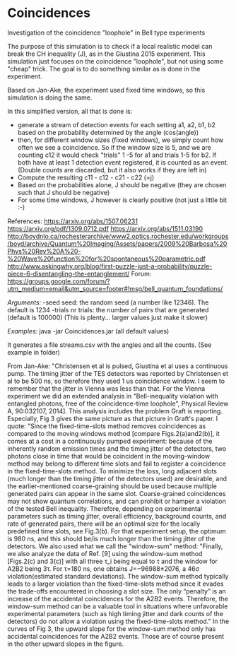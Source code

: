 # Coincidences
Investigation of the coincidence "loophole" in Bell type experiments

The purpose of this simulation is to check if a local realistic model can break the CH inequality (J), as in the Giustina 2015 experiment.
This simulation just focuses on the coincidence "loophole", but not using some "cheap" trick. The goal is to do something similar as is 
done in the experiment.
  
Based on Jan-Ake, the experiment used fixed time windows, so this simulation is doing the same.

In this simplified version, all that is done is:
- generate a stream of detection events for each setting a1, a2, b1, b2 based on the probability determined by the angle (cos(angle))
- then, for different window sizes (fixed windows), we simply count how often we see a coincidence.
So if the window size is 5, and we are counting c12 it would check "trials" 1 -5 for a1 and trials 1-5 for b2. If both have at least 1 detection event
registered, it is counted as an event. (Double counts are discarded, but it also works if they are left in)
- Compute the resulting c11 - c12 - c21 - c22 (=j)
- Based on the probabilities alone, J should be negative (they are chosen such that J should be negative)
- For some time windows, J however is clearly positive (not just a little bit :-)

References:
https://arxiv.org/abs/1507.06231
https://arxiv.org/pdf/1309.0712.pdf
https://arxiv.org/abs/1511.03190
http://boydnlo.ca/rochesterarchive/www2.optics.rochester.edu/workgroups/boyd/archive/Quantum%20Imaging/Assets/papers/2009%20Barbosa%20Phys%20Rev%20A%20-%20Wave%20function%20for%20spontaneous%20parametric.pdf
http://www.askingwhy.org/blog/first-puzzle-just-a-probability/puzzle-piece-6-disentangling-the-entanglement/
Forum: https://groups.google.com/forum/?utm_medium=email&utm_source=footer#!msg/bell_quantum_foundations/



*Arguments:*
-seed seed: the random seed (a number like 12346). The default is 1234
-trials nr trials: the number of pairs that are generated (default is 100000) (This is plenty... larger values just make it slower)

*Examples:*
java -jar Coincidences.jar  (all default values)

It generates a file streams.csv with the angles and all the counts.
(See example in folder)


From Jan-Ake:
"Christensen et al is pulsed, Giustina et al uses a continuous pump.
The timing jitter of the TES detectors was reported by Christensen et al to be 500 ns, so therefore they used 1 us coincidence window. I seem to remember that the jitter in Vienna was less than that.
For the Vienna experiment we did an extended analysis in "Bell-inequality violation with entangled photons, free of the coincidence-time loophole",
 Physical Review A, 90:032107, 2014]. 
 This analysis includes the problem Graft is reporting. Especially, Fig 3 gives the same picture as that picture in Graft's paper. I quote:
"Since the fixed-time-slots method removes coincidences as compared to the moving windows method [compare Figs.2(a)and2(b)], 
it comes at a cost in a continuously pumped experiment: because of the inherently random emission times and the timing jitter of the detectors, 
two photons close in time that would be coincident in the moving-window method may belong to different time slots and fail to register a 
coincidence in the fixed-time-slots method. To minimize the loss, long adjacent slots (much longer than the timing jitter of the detectors used) 
are desirable, and the earlier-mentioned coarse-graining should be used because multiple generated pairs can appear in the same slot.
 Coarse-grained coincidences may not show quantum correlations, and can prohibit or hamper a violation of the tested Bell inequality. Therefore, depending on experimental parameters such as timing jitter, overall efficiency, background counts, and rate of generated pairs, there will be an optimal size for the locally predefined time slots, see Fig.3(b).
For that experiment setup, the optimum is 980 ns, and this should be/is much longer than the timing jitter of the detectors.
We also used what we call the "window-sum" method:
"Finally, we also analyze the data of Ref. [9] using the window-sum method [Figs.2(c) and 3(c)] 
with all three τ_i being equal to τ and the window for A2B2 being 3τ. For τ=180 ns, one obtains J=−96988±2076, a 46σ violation(estimated standard deviations). The window-sum method typically leads to a larger violation than the fixed-time-slots method since it evades the trade-offs encountered in choosing a slot size. The only “penalty” is an increase of the accidental coincidences for the A2B2 events. Therefore, the window-sum method can be a valuable tool in situations where unfavorable experimental parameters (such as high timing jitter and dark counts of the detectors) do not allow a violation using the fixed-time-slots method."
In the curves of Fig 3, the upward slope for the window-sum method only has accidental coincidences for the A2B2 events. 
Those are of course present in the other upward slopes in the figure.